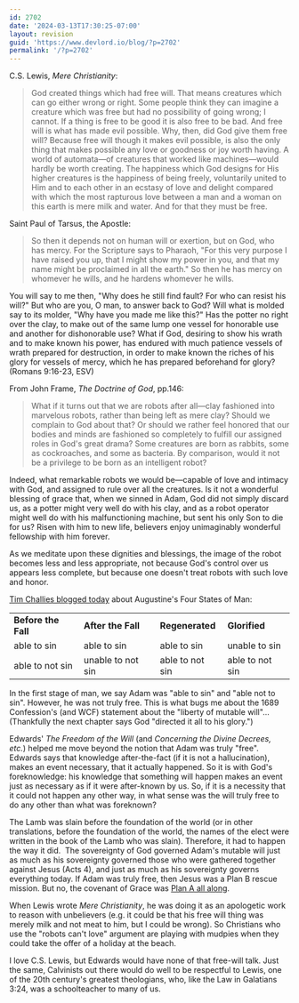 ```yaml
---
id: 2702
date: '2024-03-13T17:30:25-07:00'
layout: revision
guid: 'https://www.devlord.io/blog/?p=2702'
permalink: '/?p=2702'
---
```


C.S. Lewis, <a><em>Mere Christianity</em></a>:
<blockquote>God created things which had free will. That means creatures which can go either wrong or right. Some people think they can imagine a creature which was free but had no possibility of going wrong; I cannot. If a thing is free to be good it is also free to be bad. And free will is what has made evil possible. Why, then, did God give them free will? Because free will though it makes evil possible, is also the only thing that makes possible any love or goodness or joy worth having. A world of automata—of creatures that worked like machines—would hardly be worth creating. The happiness which God designs for His higher creatures is the happiness of being freely, voluntarily united to Him and to each other in an ecstasy of love and delight compared with which the most rapturous love between a man and a woman on this earth is mere milk and water. And for that they must be free.</blockquote>
Saint Paul of Tarsus, the Apostle:
<blockquote>So then it depends not on human will or exertion, but on God, who has mercy. For the Scripture says to Pharaoh, "For this very purpose I have raised you up, that I might show my power in you, and that my name might be proclaimed in all the earth." So then he has mercy on whomever he wills, and he hardens whomever he wills.</blockquote>
You will say to me then, "Why does he still find fault? For who can resist his will?" But who are you, O man, to answer back to God? Will what is molded say to its molder, "Why have you made me like this?" Has the potter no right over the clay, to make out of the same lump one vessel for honorable use and another for dishonorable use? What if God, desiring to show his wrath and to make known his power, has endured with much patience vessels of wrath prepared for destruction, in order to make known the riches of his glory for vessels of mercy, which he has prepared beforehand for glory? (Romans 9:16-23, ESV)

From John Frame, <a><em>The Doctrine of God</em></a>, pp.146:
<blockquote>What if it turns out that we are robots after all—clay fashioned into marvelous robots, rather than being left as mere clay? Should we complain to God about that? Or should we rather feel honored that our bodies and minds are fashioned so completely to fulfill our assigned roles in God's great drama? Some creatures are born as rabbits, some as cockroaches, and some as bacteria. By comparison, would it not be a privilege to be born as an intelligent robot?</blockquote>
Indeed, what remarkable robots we would be—capable of love and intimacy with God, and assigned to rule over all the creatures. Is it not a wonderful blessing of grace that, when we sinned in Adam, God did not simply discard us, as a potter might very well do with his clay, and as a robot operator might well do with his malfunctioning machine, but sent his only Son to die for us? Risen with him to new life, believers enjoy unimaginably wonderful fellowship with him forever.

As we meditate upon these dignities and blessings, the image of the robot becomes less and less appropriate, not because God's control over us appears less complete, but because one doesn't treat robots with such love and honor.

<a href="http://www.challies.com/archives/articles/a-word-about-free-will.php">Tim Challies blogged today</a> about Augustine's Four States of Man:
<table>
<tbody>
<tr>
<td><strong>Before the Fall</strong></td>
<td><strong>After the Fall</strong></td>
<td><strong>Regenerated</strong></td>
<td><strong>Glorified</strong></td>
</tr>
<tr>
<td>able to sin</td>
<td>able to sin</td>
<td>able to sin</td>
<td>unable to sin</td>
</tr>
<tr>
<td>able to not sin</td>
<td>unable to not sin</td>
<td>able to not sin</td>
<td>able to not sin</td>
</tr>
</tbody>
</table>
In the first stage of man, we say Adam was "able to sin" and "able not to sin". However, he was not truly free. This is what bugs me about the 1689 Confession's (and WCF) statement about the "liberty of mutable will"... (Thankfully the next chapter says God "directed it all to his glory.")

Edwards' <em>The Freedom of the Will</em> (and <em>Concerning the Divine Decrees, etc.</em>) helped me move beyond the notion that Adam was truly "free". Edwards says that knowledge after-the-fact (if it is not a hallucination), makes an event necessary, that it actually happened. So it is with God's foreknowledge: his knowledge that something will happen makes an event just as necessary as if it were after-known by us. So, if it is a necessity that it could not happen any other way, in what sense was the will truly free to do any other than what was foreknown?

The Lamb was slain before the foundation of the world (or in other translations, before the foundation of the world, the names of the elect were written in the book of the Lamb who was slain). Therefore, it had to happen the way it did.  The sovereignty of God governed Adam's mutable will just as much as his sovereignty governed those who were gathered together against Jesus (Acts 4), and just as much as his sovereignty governs everything today. If Adam was truly free, then Jesus was a Plan B rescue mission. But no, the covenant of Grace was <a href="https://www.devlord.io/blog/2008/12/08/plan-a-glory-and-grace/">Plan A all along</a>.

When Lewis wrote <em>Mere Christianity</em>, he was doing it as an apologetic work to reason with unbelievers (e.g. it could be that his free will thing was merely milk and not meat to him, but I could be wrong). So Christians who use the "robots can't love" argument are playing with mudpies when they could take the offer of a holiday at the beach.

I love C.S. Lewis, but Edwards would have none of that free-will talk. Just the same, Calvinists out there would do well to be respectful to Lewis, one of the 20th century's greatest theologians, who, like the Law in Galatians 3:24, was a schoolteacher to many of us.